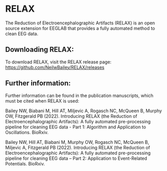 # RELAX

The Reduction of Electroencephalographic Artifacts (RELAX) is an open source extension for EEGLAB that provides a fully automated method to clean EEG data.

## Downloading RELAX:

To download RELAX, visit the RELAX release page: https://github.com/NeilwBailey/RELAX/releases

## Further information:

Further information can be found in the publication manuscripts, which must be cited when RELAX is used: 

Bailey NW, Biabani M, Hill AT, Miljevic A, Rogasch NC, McQueen B, Murphy OW, Fitzgerald PB (2022). Introducing RELAX (the Reduction of Electroencephalographic Artifacts): A fully automated pre-processing pipeline for cleaning EEG data - Part 1: Algorithm and Application to Oscillations. BioRxiv.

Bailey NW, Hill AT, Biabani M, Murphy OW, Rogasch NC, McQueen B, Miljevic A, Fitzgerald PB (2022). Introducing RELAX (the Reduction of Electroencephalographic Artifacts): A fully automated pre-processing pipeline for cleaning EEG data – Part 2: Application to Event-Related Potentials. BioRxiv.
